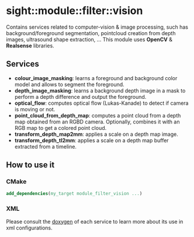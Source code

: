  
# sight::module::filter::vision

Contains services related to computer-vision & image processing, such has background/foreground segmentation, pointcloud creation from depth images, ultrasound shape extraction, ...
This module uses **OpenCV** & **Realsense** libraries.

## Services

- **colour_image_masking**: learns a foreground and background color model and allows to segment the foreground.
- **depth_image_masking**: learns a background depth image in a mask to perform a depth difference and output the foreground.
- **optical_flow**: computes optical flow (Lukas-Kanade) to detect if camera is moving or not.
- **point_cloud_from_depth_map**: computes a point cloud from a depth map obtained from an RGBD camera. Optionally, combines it with an RGB map to get a colored point cloud.
- **transform_depth_map2mm**: applies a scale on a depth map image.
- **transform_depth_tl2mm**: applies a scale on a depth map buffer extracted from a timeline.

## How to use it

### CMake

```cmake
add_dependencies(my_target module_filter_vision ...)
```

### XML

Please consult the [doxygen](https://sight.pages.ircad.fr/sight) of each service to learn more about its use in xml configurations. 
